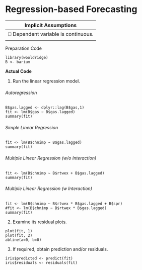 # Regression-based Forecasting

| Implicit Assumptions |
| :---: |
| :white_medium_square: Dependent variable is continuous. |

Preparation Code
```
library(wooldridge)
B <- barium
```
**Actual Code**
1. Run the linear regression model.
###### Autoregression
```
B$gas.lagged <- dplyr::lag(B$gas,1)
fit <- lm(B$gas ~ B$gas.lagged)
summary(fit)
```
###### Simple Linear Regression
```
fit <- lm(B$chnimp ~ B$gas.lagged)
summary(fit)
```
###### Multiple Linear Regression (w/o Interaction)
```
fit <- lm(B$chnimp ~ B$rtwex + B$gas.lagged)
summary(fit)
```
###### Multiple Linear Regression (w Interaction)
```
fit <- lm(B$chnimp ~ B$rtwex * B$gas.lagged + B$spr)
#fit <- lm(B$chnimp ~ B$rtwex * B$gas.lagged)
summary(fit)
```
2. Examine its residual plots.
```
plot(fit, 1)
plot(fit, 2)
abline(a=0, b=0)
```
3. If required, obtain prediction and/or residuals.
```
iris$predicted <- predict(fit)
iris$residuals <- residuals(fit)
```
